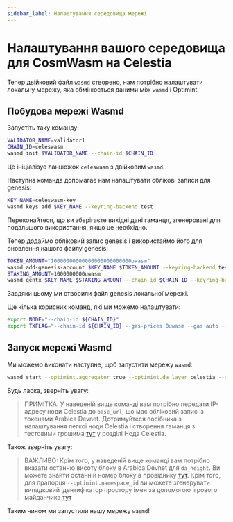 ```yaml
---
sidebar_label: Налаштування середовища мережі
---
```


# Налаштування вашого середовища для CosmWasm на Celestia

Тепер двійковий файл `wasmd` створено, нам потрібно налаштувати локальну мережу, яка обмінюється даними між `wasmd` і Optimint.

## Побудова мережі Wasmd

Запустіть таку команду:

```sh
VALIDATOR_NAME=validator1
CHAIN_ID=celeswasm
wasmd init $VALIDATOR_NAME --chain-id $CHAIN_ID
```

Це ініціалізує ланцюжок `celeswasm` з двійковим `wasmd`.

Наступна команда допомагає нам налаштувати облікові записи для genesis:

```sh
KEY_NAME=celeswasm-key
wasmd keys add $KEY_NAME --keyring-backend test
```

Переконайтеся, що ви зберігаєте вихідні дані гаманця, згенеровані для подальшого використання, якщо це необхідно.

Тепер додаймо обліковий запис genesis і використаймо його для оновлення нашого файлу genesis:

```sh
TOKEN_AMOUNT="10000000000000000000000000uwasm"
wasmd add-genesis-account $KEY_NAME $TOKEN_AMOUNT --keyring-backend test
STAKING_AMOUNT=1000000000uwasm
wasmd gentx $KEY_NAME $STAKING_AMOUNT --chain-id $CHAIN_ID --keyring-backend test
```

Завдяки цьому ми створили файл genesis локальної мережі.

Ще кілька корисних команд, які ми можемо налаштувати:

<!-- markdownlint-disable MD013 -->
```sh
export NODE="--chain-id ${CHAIN_ID}"
export TXFLAG="--chain-id ${CHAIN_ID} --gas-prices 0uwasm --gas auto --gas-adjustment 1.3"
```
<!-- markdownlint-enable MD013 -->

## Запуск мережі Wasmd

Ми можемо виконати наступне, щоб запустити мережу `wasmd`:

<!-- markdownlint-disable MD013 -->
```sh
wasmd start --optimint.aggregator true --optimint.da_layer celestia --optimint.da_config='{"base_url":"http://XXX.XXX.XXX.XXX:26658","timeout":60000000000,"gas_limit":6000000}' --optimint.namespace_id 000000000000FFFF --optimint.da_start_height XXXXX
```
<!-- markdownlint-enable MD013 -->

Будь ласка, зверніть увагу:

> ПРИМІТКА. У наведеній вище команді вам потрібно передати IP-адресу ноди Celestia до `base_url`, що має обліковий запис із токенами Arabica Devnet. Дотримуйтеся посібника з налаштування легкої ноди Celestia  і створення гаманця з тестовими грошима [тут](./node-tutorial.md) у розділі Нода Celestia.

Також зверніть увагу:

> ВАЖЛИВО: Крім того, у наведеній вище команді вам потрібно вказати останню висоту блоку в Arabica Devnet для `da_height`. Ви можете знайти останній номер блоку в провіднику [тут](https://explorer.celestia.observer/arabica). Крім того, для прапорця `--optimint.namespace_id` ви можете згенерувати випадковий ідентифікатор простору імен за допомогою ігрового майданчика [тут](https://go.dev/play/p/7ltvaj8lhRl)

Таким чином ми запустили нашу мережу `wasmd`!
